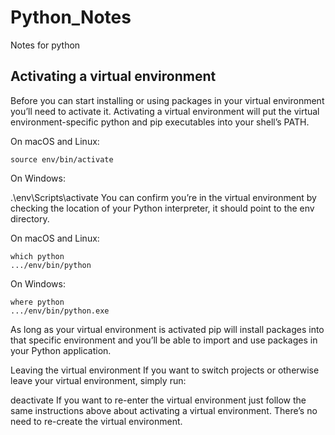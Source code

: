 # Python_Notes
Notes for python

## Activating a virtual environment
Before you can start installing or using packages in your virtual environment you’ll need to activate it. Activating a virtual environment will put the virtual environment-specific python and pip executables into your shell’s PATH.

On macOS and Linux:

```
source env/bin/activate
```

On Windows:

.\env\Scripts\activate
You can confirm you’re in the virtual environment by checking the location of your Python interpreter, it should point to the env directory.

On macOS and Linux:

```
which python
.../env/bin/python
```
On Windows:
```
where python
.../env/bin/python.exe
```

As long as your virtual environment is activated pip will install packages into that specific environment and you’ll be able to import and use packages in your Python application.

Leaving the virtual environment
If you want to switch projects or otherwise leave your virtual environment, simply run:

deactivate
If you want to re-enter the virtual environment just follow the same instructions above about activating a virtual environment. There’s no need to re-create the virtual environment.
